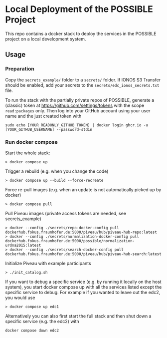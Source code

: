# Local Deployment of the POSSIBLE Project

This repo contains a docker stack to deploy the services in the POSSIBLE project on a local development system.


## Usage

### Preparation
Copy the `secrets_example/` folder to a `secrets/` folder. 
If IONOS S3 Transfer should be enabled, add your secrets to the `secrets/edc_ionos_secrets.txt` file.

To run the stack with the partially private repos of POSSIBLE, generate a (classic) token at https://github.com/settings/tokens with the scope `read:packages` only.
Then log into your GitHub account using your user name and the just created token with
```
sudo echo [YOUR_READONLY_GITHUB_TOKEN] | docker login ghcr.io -u [YOUR_GITHUB_USERNAME] --password-stdin
```


### Run docker compose
Start the whole stack:
```
> docker compose up
```

Trigger a rebuild (e.g. when you change the code)
```
> docker compose up --build --force-recreate
```

Force re-pull images (e.g. when an update is not automatically picked up by docker)
```
> docker compose pull
```

Pull Piveau images (private access tokens are needed, see secrets_example)
```
> docker --config ./secrets/repo-docker-config pull dockerhub.fokus.fraunhofer.de:5000/piveau/hub/piveau-hub-repo:latest
> docker --config ./secrets/normalization-docker-config pull dockerhub.fokus.fraunhofer.de:5000/possible/normalization-urdna2015:latest
> docker --config ./secrets/search-docker-config pull dockerhub.fokus.fraunhofer.de:5000/piveau/hub/piveau-hub-search:latest
```

Initialize Piveau with example participants
```
> ./init_catalog.sh
```

If you want to debug a specific service (e.g. by running it locally on the host system), you start docker compose up with all the services listed except the specific service to debug.
For example if you wanted to leave out the edc2, you would use 
```
> docker compose up edc1
```

Alternatively you can also first start the full stack and then shut down a specific service (e.g. the edc2) with

    docker compose down edc2
